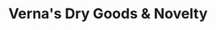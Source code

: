---
title: "Verna's Dry Goods & Novelty"
url: /smiths-falls/vernas-dry-goods-und-novelty/
shop: Andenken
---